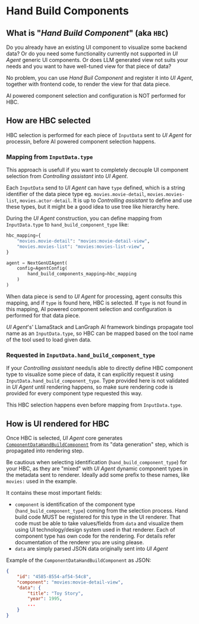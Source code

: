# Hand Build Components

## What is "*Hand Build Component*" (aka `HBC`)

Do you already have an existing UI component to visualize some backend data? Or do you need some functionality
currently not supported in *UI Agent* generic UI components.
Or does LLM generated view not suits your needs and you want to have well-tuned view for that piece of data?

No problem, you can use *Hand Buil Component* and register it into *UI Agent*, together with frontend code,
to render the view for that data piece. 

AI powered component selection and configuration is NOT performed for HBC.

## How are HBC selected

HBC selection is performed for each piece of `InputData` sent to *UI Agent* for processin, before AI powered 
component selection happens.

### Mapping from `InputData.type`

This approach is usefull if you want to completely decouple UI component selection from *Controlling assistant* into *UI Agent*.

Each `InputData` send to *UI Agent* can have `type` defined, which is a string identifier of the data piece
type eg. `movies.movie-detail`, `movies.movies-list`, `movies.actor-detail`. It is up to *Controlling assistant*
to define and use these types, but it might be a good idea to use tree like hierarchy here.

During the *UI Agent* construction, you can define mapping from `InputData.type` to `hand_build_component_type` like:

```python
hbc_mapping={
    "movies.movie-detail": "movies:movie-detail-view",
    "movies.movies-list": "movies:movies-list-view",
}

agent = NextGenUIAgent(
    config=AgentConfig(
        hand_build_components_mapping=hbc_mapping
    )
)
```

When data piece is send to *UI Agent* for processing, agent consults this mapping, and if `type` is found here, HBC is selected.
If `type` is not found in this mapping, AI powered component selection and configuration is performed for that data piece.

*UI Agent*'s' LlamaStack and LanGraph AI framework bindings propagate tool name as an `InputData.type`, so HBC can be mapped based 
on the tool name of the tool used to load given data.

### Requested in `InputData.hand_build_component_type`

If your *Controlling assistant* needs/is able to directly define HBC component type to visualize some piece of data, it can 
explicitly request it using `InputData.hand_build_component_type`. Type provided here is not validated in *UI Agent* until 
rendering happens, so make sure rendering code is provided for every component type requested this way.

This HBC selection happens even before mapping from `InputData.type`.

## How is UI rendered for HBC

Once HBC is selected, *UI Agent* core generates [`ComponentDataHandBuildComponent`](../../spec/component.md#hand-build-component) 
from its "data generation" step, which is propagated into rendering step.

Be cautious when selecting identification (`hand_build_component_type`) for your HBC, as they are "mixed" with *UI Agent* dynamic 
component types in the metadata sent to renderer. Ideally add some prefix to these names, like `movies:` used in the example.

It contains these most important fields:

* `component` is identification of the component type (`hand_build_component_type`) coming from the selection process. Hand build code MUST be 
registered for this type in the UI renderer. That code must be able to take values/fields from `data` and visualize them 
using UI technology/design system used in that renderer. Each of component type has own code for the rendering. 
For details refer documentation of the renderer you are using please.
* `data` are simply parsed JSON data originally sent into *UI Agent*

Example of the `ComponentDataHandBuildComponent` as JSON:

```json
{
    "id": "4585-8554-af54-54c8",
    "component": "movies:movie-detail-view",
    "data": {
        "title": "Toy Story",
        "year": 1995,
        ...
    }
}
```